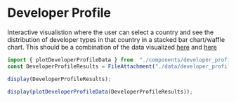 # Developer Profile

Interactive visualistion where the user can select a country and see the distribution of developer types in that country in a stacked bar chart/waffle chart.
This should be a combination of the data visualized [here](https://survey.stackoverflow.co/2024/developer-profile#education) and [here](https://survey.stackoverflow.co/2024/developer-profile#5-geography)


```js
import { plotDeveloperProfileData } from  "./components/developer_profile.js"
const DeveloperProfileResults = FileAttachment("./data/developer_profile.json").json();
```

```js
display(DeveloperProfileResults);
```

```js
display(plotDeveloperProfileData(DeveloperProfileResults));
```